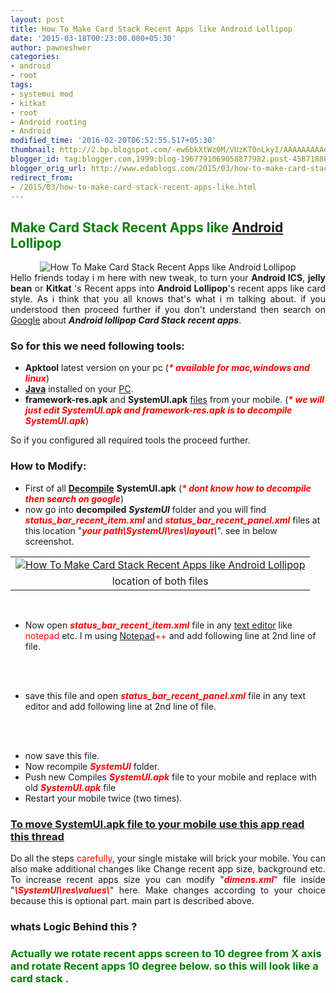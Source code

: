 ```yaml
---
layout: post
title: How To Make Card Stack Recent Apps like Android Lollipop
date: '2015-03-18T00:23:00.000+05:30'
author: pawneshwer
categories:
- android
- root
tags:
- systemui mod
- kitkat
- root
- Android rooting
- Android
modified_time: '2016-02-20T06:52:55.517+05:30'
thumbnail: http://2.bp.blogspot.com/-ew6bkXtWz0M/VUzKT0nLkyI/AAAAAAAAAeo/4qU4vzPMYaw/s72-c/603877_794189133969539_6003365292013581738_n-300x200.jpg
blogger_id: tag:blogger.com,1999:blog-1967791069058877982.post-4587188626282580416
blogger_orig_url: http://www.edablogs.com/2015/03/how-to-make-card-stack-recent-apps-like.html
redirect_from:
- /2015/03/how-to-make-card-stack-recent-apps-like.html
---
```


<div dir="ltr" style="text-align: left;" trbidi="on"><h2><span style="color: green;">Make Card Stack Recent Apps like <a class="zem_slink" href="http://en.wikipedia.org/wiki/Android_%28operating_system%29" rel="wikipedia" target="_blank" title="Android (operating system)">Android</a> Lollipop</span></h2><div class="separator" style="clear: both; text-align: center;"><img alt="How To Make Card Stack Recent Apps like Android Lollipop" border="0" src="http://2.bp.blogspot.com/-ew6bkXtWz0M/VUzKT0nLkyI/AAAAAAAAAeo/4qU4vzPMYaw/s1600/603877_794189133969539_6003365292013581738_n-300x200.jpg" title="How To Make Card Stack Recent Apps like Android Lollipop" /></div><div style="text-align: justify;">Hello friends today i m here with new tweak, to turn your <b>Android ICS</b>, <b>jelly bean</b> or <b>Kitkat</b> 's Recent apps into <b>Android Lollipop</b>'s recent apps like card style. As i think that you all knows that's what i m talking about. if you understood then proceed further if you don't understand then search on <a class="zem_slink" href="http://www.google.com/" rel="homepage" target="_blank" title="Google">Google</a> about <i><b>Android lollipop Card Stack recent apps</b></i>.</div><h3><div class="alert alert-info" role="alert">So for this we need following tools:</div></h3><ul><li><b>Apktool</b> latest version on your pc (<span style="color: red;"><i><b>* available for mac,windows and linux</b></i></span>)</li><li><b><a class="zem_slink" href="http://www.oracle.com/technetwork/java/" rel="homepage" target="_blank" title="Java (programming language)">Java</a></b> installed on your <a class="zem_slink" href="http://en.wikipedia.org/wiki/Personal_computer" rel="wikipedia" target="_blank" title="Personal computer">PC</a>.</li><li><b>framework-res.apk</b> and <b>SystemUI.apk</b> <a class="zem_slink" href="http://en.wikipedia.org/wiki/Computer_file" rel="wikipedia" target="_blank" title="Computer file">files</a> from your mobile. (<i><b><span style="color: red;">* we will just edit SystemUI.apk and framework-res.apk is to decompile SystemUI.apk</span></b></i>)</li></ul>So if you configured all required tools the proceed further.<br /><h3><div class="alert alert-question" role="alert">How to Modify:</div></h3><ul><li>First of all <b><a class="zem_slink" href="http://en.wikipedia.org/wiki/Decompiler" rel="wikipedia" target="_blank" title="Decompiler">Decompile</a></b> <b>SystemUI.apk</b> (<i><b><span style="color: red;">* dont know how to decompile then search on google</span></b></i>)</li><li>now go into <b>decompiled</b> <i><b>SystemUI</b></i> folder and you will find <span style="color: red;"><i><b>status_bar_recent_item.xml</b></i></span> and <span style="color: red;"><i><b>status_bar_recent_panel.xml</b></i></span> files at this location "<i><b><span style="color: red;">your path\SystemUI\res\layout\</span></b></i>". see in below screenshot.</li></ul><table align="center" cellpadding="0" cellspacing="0" class="tr-caption-container" style="margin-left: auto; margin-right: auto; text-align: center;"><tbody><tr><td style="text-align: center;"><a target="_blank" href="http://3.bp.blogspot.com/-FIqKQ7xZaYk/VUzLDxqPshI/AAAAAAAAAew/RLQnSFBrvec/s1600/Screenshot-88.png" imageanchor="1" style="margin-left: auto; margin-right: auto;"><img alt="How To Make Card Stack Recent Apps like Android Lollipop" border="0" class="lazy" data-src="http://4.bp.blogspot.com/-rGihd-NMCdM/VUzNjamCvHI/AAAAAAAAAfM/CGdkXQ9UggI/s1600/Screenshot-88-300x200.png" title="How To Make Card Stack Recent Apps like Android Lollipop" /></a></td></tr><tr><td class="tr-caption" style="text-align: center;">location of both files</td></tr></tbody></table><br /><ul></ul><ul><li>Now open <span style="color: red;"><i><b>status_bar_recent_item.xml</b></i></span> file in any <a class="zem_slink" href="http://en.wikipedia.org/wiki/Text_editor" rel="wikipedia" target="_blank" title="Text editor">text editor</a> like <span style="color: red;">notepad</span> etc. I m using <span style="color: red;"><a class="zem_slink" href="http://en.wikipedia.org/wiki/Notepad_%28software%29" rel="wikipedia" target="_blank" title="Notepad (software)">Notepad</a>++</span> and add following line at 2nd line of file.</li></ul><br /><article id="default-usage"><div class="to-lock" style="display: none;"><div style="text-align: center;"><span style="color: blue; font-size: 24pt;">android:rotationX="-10.0"</span></div><div class="alert alert-success" role="alert"><i><b>look at screenshot.</b></i></div><br /><br /><table align="center" cellpadding="0" cellspacing="0" class="tr-caption-container" style="margin-left: auto; margin-right: auto; text-align: center;"><tbody><tr><td style="text-align: center;"><a target="_blank" href="http://3.bp.blogspot.com/-smC951wlqOA/VUzLOhMRkZI/AAAAAAAAAe4/r9sLH6ccgX0/s1600/Screenshot-89.png" imageanchor="1" style="margin-left: auto; margin-right: auto;"><img alt="How To Make Card Stack Recent Apps like Android Lollipop" border="0" class="lazy" data-src="http://4.bp.blogspot.com/-GRUnyYdpr_E/VUzNjike_GI/AAAAAAAAAfc/soZjXQFL-n4/s1600/Screenshot-89-300x200.png"/></a></td></tr><tr><td class="tr-caption" style="text-align: center;">paste this line here</td></tr></tbody></table></div></article><br /><ul><li>save this file and open <span style="color: red;"><i><b>status_bar_recent_panel.xml</b></i></span> file in any text editor and add following line at 2nd line of file.</li></ul><br /><article id="default-usage"><div class="to-lock" style="display: none;"><div style="text-align: center;"><span style="color: blue; font-size: 24pt;">android:rotationX="10.0"</span></div><br /><span style="color: red;"><i><b>look at screenshot</b></i></span><br /><br /><table align="center" cellpadding="0" cellspacing="0" class="tr-caption-container" style="margin-left: auto; margin-right: auto; text-align: center;"><tbody><tr><td style="text-align: center;"><a target="_blank" href="http://4.bp.blogspot.com/-nJmNmbWe-N0/VUzLQAZhImI/AAAAAAAAAe8/EYYgofmOgjE/s1600/Screenshot-91.png" imageanchor="1" style="margin-left: auto; margin-right: auto;"><img alt="How To Make Card Stack Recent Apps like Android Lollipop" border="0" class="lazy" data-src="http://2.bp.blogspot.com/-cb-KEac1xPo/VUzNj013kTI/AAAAAAAAAfQ/Ury521ZxlfI/s1600/Screenshot-91-300x200.png" /></a></td></tr><tr><td class="tr-caption" style="text-align: center;">paste this line here</td></tr></tbody></table></div></article><br /><ul><li>now save this file.</li><li>Now recompile <span style="color: red;"><i><b>SystemUI</b></i></span> folder.</li><li>Push new Compiles <span style="color: red;"><i><b>SystemUI.apk</b></i></span> file to your mobile and replace with old <span style="color: red;"><i><b>SystemUI.apk</b></i></span> file</li><li>Restart your mobile twice (two times).</li></ul><h3><a href="http://www.xdablogs.com/2015/03/replace-system-files-without-getting.html" target="_blank" title="Replace System files without getting force close">To move SystemUI.apk file to your mobile use this app read this thread</a></h3><div style="text-align: justify;">Do all the steps <span style="color: red;">carefully</span>, your single mistake will brick your mobile. You can also make additional changes like Change recent app size, background etc. To increase recent apps size you can modify "<span style="color: red;"><i><b>dimens.xml</b></i></span>" file inside "<span style="color: red;"><i><b>\SystemUI\res\values\</b></i></span>" here. Make changes according to your choice because this is optional part. main part is described above.</div><h3><div class="alert alert-question" role="alert">whats Logic Behind this ?</div></h3><h3><span style="color: green;">Actually we rotate recent apps screen to 10 degree from X axis and rotate Recent apps 10 degree below. so this will look like a card stack .</span></h3></div>